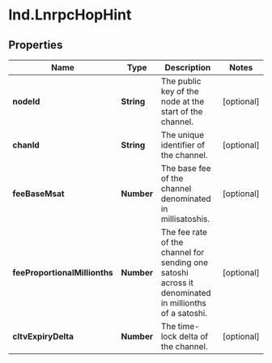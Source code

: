 # lnd.LnrpcHopHint

## Properties

Name | Type | Description | Notes
------------ | ------------- | ------------- | -------------
**nodeId** | **String** | The public key of the node at the start of the channel. | [optional] 
**chanId** | **String** | The unique identifier of the channel. | [optional] 
**feeBaseMsat** | **Number** | The base fee of the channel denominated in millisatoshis. | [optional] 
**feeProportionalMillionths** | **Number** | The fee rate of the channel for sending one satoshi across it denominated in millionths of a satoshi. | [optional] 
**cltvExpiryDelta** | **Number** | The time-lock delta of the channel. | [optional] 


